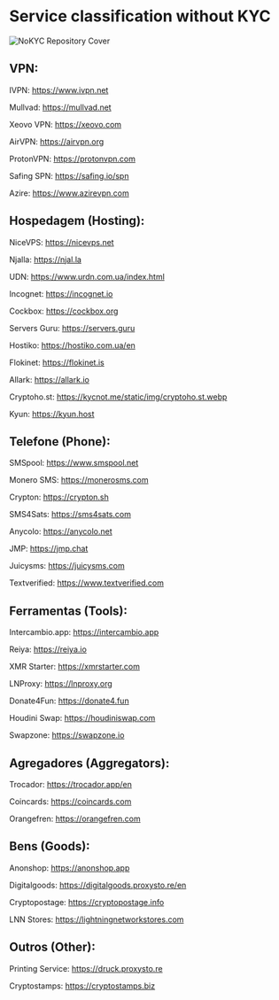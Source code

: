 # Service classification without KYC 

![NoKYC Repository Cover](https://github.com/AmazoniaLeaksOficial/no-kyc-services/assets/152492042/3aa0a1c4-5630-44e6-8960-1040c8aca215)


## VPN:

IVPN: https://www.ivpn.net

Mullvad: https://mullvad.net

Xeovo VPN: https://xeovo.com

AirVPN: https://airvpn.org

ProtonVPN: https://protonvpn.com

Safing SPN: https://safing.io/spn

Azire: https://www.azirevpn.com


## Hospedagem (Hosting):

NiceVPS: https://nicevps.net

Njalla: https://njal.la

UDN: https://www.urdn.com.ua/index.html

Incognet: https://incognet.io

Cockbox: https://cockbox.org

Servers Guru: https://servers.guru

Hostiko: https://hostiko.com.ua/en

Flokinet: https://flokinet.is

Allark: https://allark.io

Cryptoho.st: https://kycnot.me/static/img/cryptoho.st.webp

Kyun: https://kyun.host


## Telefone (Phone):

SMSpool: https://www.smspool.net

Monero SMS: https://monerosms.com

Crypton: https://crypton.sh

SMS4Sats: https://sms4sats.com

Anycolo: https://anycolo.net

JMP: https://jmp.chat

Juicysms: https://juicysms.com

Textverified: https://www.textverified.com


## Ferramentas (Tools):

Intercambio.app: https://intercambio.app

Reiya: https://reiya.io

XMR Starter: https://xmrstarter.com

LNProxy: https://lnproxy.org

Donate4Fun: https://donate4.fun

Houdini Swap: https://houdiniswap.com

Swapzone: https://swapzone.io


## Agregadores (Aggregators):

Trocador: https://trocador.app/en

Coincards: https://coincards.com

Orangefren: https://orangefren.com


## Bens (Goods):

Anonshop: https://anonshop.app

Digitalgoods: https://digitalgoods.proxysto.re/en

Cryptopostage: https://cryptopostage.info

LNN Stores: https://lightningnetworkstores.com


## Outros (Other):

Printing Service: https://druck.proxysto.re

Cryptostamps: https://cryptostamps.biz

